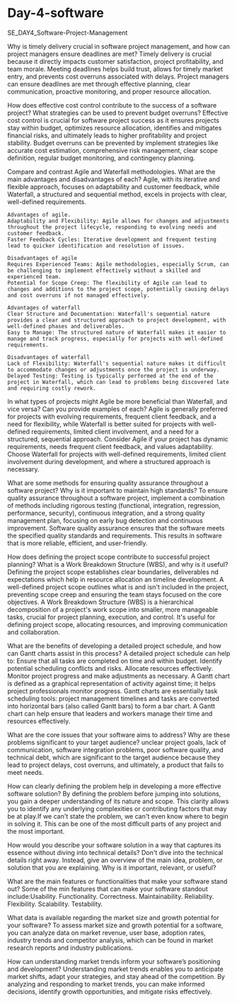 # Day-4-software

SE_DAY4_Software-Project-Management

Why is timely delivery crucial in software project management, and how can project managers ensure deadlines are met?
    Timely delivery is crucial  because it directly impacts customer satisfaction, project profitability, and team morale. Meeting deadlines helps build trust, 
    allows for timely market entry, and prevents cost overruns associated with delays. 
    Project managers can ensure deadlines are met through effective planning, clear communication, proactive monitoring, and proper resource allocation.
    
    

How does effective cost control contribute to the success of a software project? What strategies can be used to prevent budget overruns?
    Effective cost control is crucial for software project success as it ensures projects stay within budget, optimizes resource allocation, identifies and mitigates 
    financial risks, and ultimately leads to higher profitability and project stability.
     Budget overruns can be prevented by implement strategies like accurate cost estimation, comprehensive risk management, clear scope definition, regular budget monitoring, and contingency planning. 
     


Compare and contrast Agile and Waterfall methodologies. What are the main advantages and disadvantages of each?
    Agile, with its iterative and flexible approach, focuses on adaptability and customer feedback, while Waterfall, a structured and sequential method, 
    excels in projects with clear, well-defined requirements. 

    Advantages of agile.
    Adaptability and Flexibility: Agile allows for changes and adjustments throughout the project lifecycle, responding to evolving needs and customer feedback. 
    Faster Feedback Cycles: Iterative development and frequent testing lead to quicker identification and resolution of issues.
    
    Disadvantages of agile
    Requires Experienced Teams: Agile methodologies, especially Scrum, can be challenging to implement effectively without a skilled and experienced team. 
    Potential for Scope Creep: The flexibility of Agile can lead to changes and additions to the project scope, potentially causing delays and cost overruns if not managed effectively. 

    Advantages of waterfall
    Clear Structure and Documentation: Waterfall's sequential nature provides a clear and structured approach to project development, with well-defined phases and deliverables. 
    Easy to Manage: The structured nature of Waterfall makes it easier to manage and track progress, especially for projects with well-defined requirements.
    
    Disadvantages of waterfall
    Lack of Flexibility: Waterfall's sequential nature makes it difficult to accommodate changes or adjustments once the project is underway. 
    Delayed Testing: Testing is typically performed at the end of the project in Waterfall, which can lead to problems being discovered late and requiring costly rework. 

    
    
In what types of projects might Agile be more beneficial than Waterfall, and vice versa? Can you provide examples of each?
    Agile is generally preferred for projects with evolving requirements, frequent client feedback, and a need for flexibility, while Waterfall is better suited for projects 
    with well-defined requirements, limited client involvement, and a need for a structured, sequential approach. 
    Consider Agile if your project has dynamic requirements, needs frequent client feedback, and values adaptability. Choose Waterfall for projects with well-defined requirements,
    limited client involvement during development, and where a structured approach is necessary.
    


What are some methods for ensuring quality assurance throughout a software project? Why is it important to maintain high standards?
    To ensure quality assurance throughout a software project, implement a combination of methods including rigorous testing (functional, integration, regression, performance, security),
    continuous integration, and a strong quality management plan, focusing on early bug detection and continuous improvement. 
     Software quality assurance ensures that the software meets the specified quality standards and requirements. This results in software that is more reliable, efficient, and user-friendly.


How does defining the project scope contribute to successful project planning? What is a Work Breakdown Structure (WBS), and why is it useful?
    Defining the project scope establishes clear boundaries, deliverables nd expectations which help in resource allocation an timeline development.
    A well-defined project scope outlines what is and isn't included in the project, preventing scope creep and ensuring the team stays focused on the core objectives.
    A Work Breakdown Structure (WBS) is a hierarchical decomposition of a project's work scope into smaller, more manageable tasks, crucial for project planning, execution, and control.
    It's useful for defining project scope, allocating resources, and improving communication and collaboration. 
    
    

What are the benefits of developing a detailed project schedule, and how can Gantt charts assist in this process?
    A detailed project schedule can help to:
    Ensure that all tasks are completed on time and within budget.
    Identify potential scheduling conflicts and risks.
    Allocate resources effectively.
    Monitor project progress and make adjustments as necessary.
    A Gantt chart is defined as a graphical representation of activity against time; it helps project professionals monitor progress. Gantt charts are essentially task scheduling tools: project management
    timelines and tasks are converted into horizontal bars (also called Gantt bars) to form a bar chart.
    A Gantt chart can help ensure that leaders and workers manage their time and resources effectively.


What are the core issues that your software aims to address? Why are these problems significant to your target audience?
    unclear project goals, lack of communication, software integration problems, poor software quality, and technical debt, which are significant to the target audience
    because they lead to project delays, cost overruns, and ultimately, a product that fails to meet needs.
    


How can clearly defining the problem help in developing a more effective software solution?
    By defining the problem before jumping into solutions, you gain a deeper understanding of its nature and scope. This clarity allows you to identify any
    underlying complexities or contributing factors that may be at play.If we can't state the problem, we can't even know where to begin in solving it. This can be one
    of the most difficult parts of any project and the most important.
    


How would you describe your software solution in a way that captures its essence without diving into technical details?
    Don't dive into the technical details right away. Instead, give an overview of the main idea, problem, or solution that you are explaining. Why is it important, relevant, or useful?
    


What are the main features or functionalities that make your software stand out?
    Some of the min features that can make your software standout include:Usability.
    Functionality.
    Correctness.
    Maintainability.
    Reliability.
    Flexibility.
    Scalability.
    Testability.



What data is available regarding the market size and growth potential for your software?
    To assess market size and growth potential for a software, you can analyze data on market revenue, user base, adoption rates, industry trends
    and competitor analysis, which can be found in market research reports and industry publications. 
    


How can understanding market trends inform your software’s positioning and development?
    Understanding market trends enables you to anticipate market shifts, adapt your strategies, and stay ahead of the competition. By analyzing and responding
    to market trends, you can make informed decisions, identify growth opportunities, and mitigate risks effectively.


